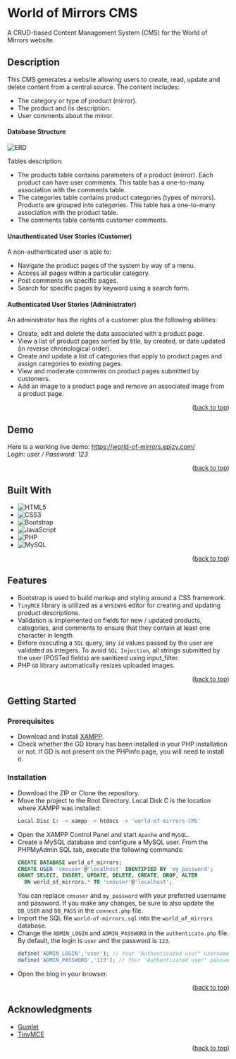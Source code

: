 # World of Mirrors CMS <a name="readme-top"></a>

A CRUD-based Content Management System (CMS) for the World of Mirrors website.

## Description

This CMS generates a website allowing users to create, read, update and delete content from a central source.
The content includes:
* The category or type of product (mirror).
* The product and its description.
* User comments about the mirror.

#### Database Structure

![ERD](https://github.com/bold-italic/world-of-mirrors-CMS/assets/101299696/0569da8f-c84b-4242-a6f9-2b17282588b8)

Tables description:

* The products table contains parameters of a product (mirror). Each product can have user comments. This table has a one-to-many association with the comments table.
* The categories table contains product categories (types of mirrors). Products are grouped into categories. This table has a one-to-many association with the product table.
* The comments table contents customer comments.

#### Unauthenticated User Stories (Customer)

A non-authenticated user is able to:

* Navigate the product pages of the system by way of a menu.
* Access all pages within a particular category.
* Post comments on specific pages.
* Search for specific pages by keyword using a search form.

#### Authenticated User Stories (Administrator)

An administrator has the rights of a customer plus the following abilities:

* Create, edit and delete the data associated with a product page.
* View a list of product pages sorted by title, by created, or date updated (in reverse chronological order).
* Create and update a list of categories that apply to product pages and assign categories to existing pages.
* View and moderate comments on product pages submitted by customers.
* Add an image to a product page and remove an associated image from a product page.

<p align="right">(<a href="#readme-top">back to top</a>)</p>

## Demo

Here is a working live demo: https://world-of-mirrors.epizy.com/  
*Login: user / Password: 123*

<p align="right">(<a href="#readme-top">back to top</a>)</p>

## Built With

* ![HTML5](https://img.shields.io/badge/-HTML5-E34F26.svg?style=flat&logo=html5&logoColor=white)
* ![CSS3](https://img.shields.io/badge/-CSS3-1572B6.svg?style=flat&logo=css3&logoColor=white)
* ![Bootstrap](https://img.shields.io/badge/-Bootstrap-563D7C.svg?style=flat&logo=bootstrap&logoColor=white)
* ![JavaScript](https://img.shields.io/badge/-JavaScript-323330.svg?style=flat&logo=javascript&logoColor=F7DF1E)
* ![PHP](https://img.shields.io/badge/-PHP-777BB4.svg?style=flat&logo=php&logoColor=white)
* ![MySQL](https://img.shields.io/badge/-MySQL-00000F?style=flat&logo=mysql&logoColor=white)

<p align="right">(<a href="#readme-top">back to top</a>)</p>

## Features

* Bootstrap is used to build markup and styling around a CSS framework.
* `TinyMCE` library is utilized as a `WYSIWYG` editor for creating and updating product descriptions.
* Validation is implemented on fields for new / updated products, categories, and comments to ensure that they contain at least one character in length.
* Before executing a `SQL` query, any `id` values passed by the user are validated as integers. To avoid `SQL Injection`, all strings submitted by the user (POSTed fields) are sanitized using input_filter.
* PHP `GD` library automatically resizes uploaded images.

<p align="right">(<a href="#readme-top">back to top</a>)</p>

## Getting Started

### Prerequisites

* Download and Install [XAMPP](https://www.apachefriends.org/index.html).
* Check whether the GD library has been installed in your PHP installation or not. If GD is not present on the PHPinfo page, you will need to install it.

### Installation

* Download the ZIP or Clone the repository.
* Move the project to the Root Directory. Local Disk C is the location where XAMPP was installed:
  ```sh
  Local Disc C: -> xampp -> htdocs -> 'world-of-mirrors-CMS'
  ```
* Open the XAMPP Control Panel and start `Apache` and `MySQL`.
* Create a MySQL database and configure a MySQL user. From the PHPMyAdmin SQL tab, execute the following commands:
  ```sql
  CREATE DATABASE world_of_mirrors;
  CREATE USER 'cmsuser'@'localhost' IDENTIFIED BY 'my_password';
  GRANT SELECT, INSERT, UPDATE, DELETE, CREATE, DROP, ALTER 
    ON world_of_mirrors.* TO 'cmsuser'@'localhost';
  ```
  You can replace `cmsuser` and `my_password` with your preferred username and password. If you make any changes, be sure to also update the `DB_USER` and `DB_PASS` in the `connect.php` file.
* Import the SQL file `world-of-mirrors.sql` into the `world_of_mirrors` database.
* Change the `ADMIN_LOGIN` and `ADMIN_PASSWORD` in the `authenticate.php` file. By default, the login is `user` and the password is `123`.
  ```php
  define('ADMIN_LOGIN','user'); // Your "Authenticated user" username instead of 'user'
  define('ADMIN_PASSWORD','123'); // Your "Authenticated user" password instead of '123'
  ```
* Open the blog in your browser.

<p align="right">(<a href="#readme-top">back to top</a>)</p>

## Acknowledgments

* [Gumlet](https://github.com/gumlet)
* [TinyMCE](https://www.tiny.cloud/)

<p align="right">(<a href="#readme-top">back to top</a>)</p>
